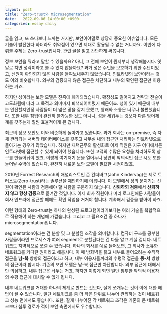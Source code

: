 ```yaml
---
layout: post
title: "Zero-trust와 Microsegmentation"
date:   2022-09-06 14:00:00 +0900
categories: essay daily
---
```


글을 읽고, 또 쓰다보니 느끼는 거지만, 보안이야말로 상당히 중요한 이슈입니다. 모든 기술이 발전한다 하더라도 취약점이 있으면 제대로 활용될 수 없는 거니까요. 이번에 다뤄볼 주제는 Zero-trust입니다. 관련 [글][article]을 읽고 간단하게 써봅니다.

정보 보안을 뭐라고 말할 수 있을까요? 아니, 그 전에 보안이 뭔지부터 생각해봅시다. 옛날로 치면 성곽이라고 볼 수 있지 않을까요? 과거 성은 주민을 보호하기 위한 수단이었고, 신원이 확인되지 않은 사람을 들여보내주지 않았습니다. 인트라넷의 보안이라는 것도 이와 비슷합니다. 외부의 검증되지 않은 접근은 차단하고 내부의 확인된 접근만 허용하는 거죠.

하지만 성이라는 보안 모델은 진즉에 폐기되었습니다. 확장성도 떨어지고 전략과 전술이 고도화됨에 따라 그 목적과 의미마저 퇴색되어버렸기 때문이죠. 성이 있기 때문에 내부는 안전할지언정 사람들이 더 넓은 땅을 갖지 못했고, 왕래와 소통은 너무나 불편했습니다. 또한 내부 침입이 완전히 불가능한 것도 아니니, 성을 세워두는 것보다 다른 방어체계를 갖추는게 훨씬 효율적이게 된 겁니다.

최근의 정보 보안도 이와 비슷하게 돌아가고 있습니다. 과거 회사는 on-premise, 즉 자체 관리되는 서버와 데이터베이스를 갖추고 사무실 내의 접근만 처리하는 인트라넷으로 돌아가는 경우가 많았습니다. 하지만 재택근무의 활성화로 이제 직원은 지구 어디에서든 인트라넷에 접근할 수 있게 되어야 했습니다. 또한 고객의 수많은 요청을 처리하도록 창구를 만들어둬야 했죠. 이렇게 여기저기 문을 열어두니 당연히 악의적인 접근 시도 또한 늘어날 수밖에 없습니다. 완전히 새로운 보안 모델이 필요한 시점이었죠.

2010년 Forrest Research의 애널리스트인 존 킨더바그(John Kindervag)는 제로 트러스트(Zero-trust)라는 솔루션을 제안하기에 이릅니다. 이 모델에서 성의 문지기는 신원이 확인된 사람과 검증해야 할 사람을 구분하지 않습니다. <strong>신뢰하되 검증</strong>에서 <strong>신뢰하지 않고 항상 검증</strong>으로 옮겨간 것입니다. 이제 회사 직원이나 미리 로그인해둔 사람들이 회사 인프라에 접근할 때에도 확인 작업을 거쳐야 합니다. 계속해서 검증을 받아야 하죠.

이런 형태의 Zero-trust는 하나의 완성된 프로그램이라기보다는 여러 기술을 복합적으로 적용해야 하는 개념에 가깝습니다. 그리고 그 필요조건 중 하나가 microsegmentation입니다.

segmentation이라는 건 분할 및 그 분할된 조각을 의미합니다. 컴퓨터 구조를 공부한 사람들이라면 프로세스가 여러 segment로 분할된다는 건 다들 알고 계실 겁니다. 네트워크도 지역적으로 쪼갤 수 있습니다. 하나의 회사를 예로 들어보면, 그 회사가 소유한 네트워크를 커다란 원이라고 해봅시다. 이 때 방화벽을 뚫고 내부로 들어오려는 수직적 접근을 <strong>남-북</strong> 방향의 접근이라고 하고, 내부 이용자들끼리의 수평적 접근을 <strong>동-서</strong> 방향의 접근이라 합시다. 기존의 보안 모델은 남-북 접근만 차단합니다. 외부 접근에 대해서만 의심하고, 내부 접근은 놔두는 거죠. 하지만 이렇게 되면 일단 침투한 악의적 이용자의 수평 접근에 대처할 수 없게 됩니다.

내부 네트워크를 거대한 하나의 체계로 만드는 것보다, 잘게 쪼개두는 것이 이에 대한 해답이 될 수 있습니다. 일단 네트워크를 좀 더 작은 단위로 나누어 관리하는 것이 네트워크 성능 면에서도 좋습니다. 또한, 잘게 나누어진 각 네트워크 조각은 기존의 큰 네트워크보다 침투 경로가 적어 보안 측면에서도 우수합니다.

[article]:https://venturebeat.com/security/why-getting-microsegmentation-right-is-key-to-zero-trust/